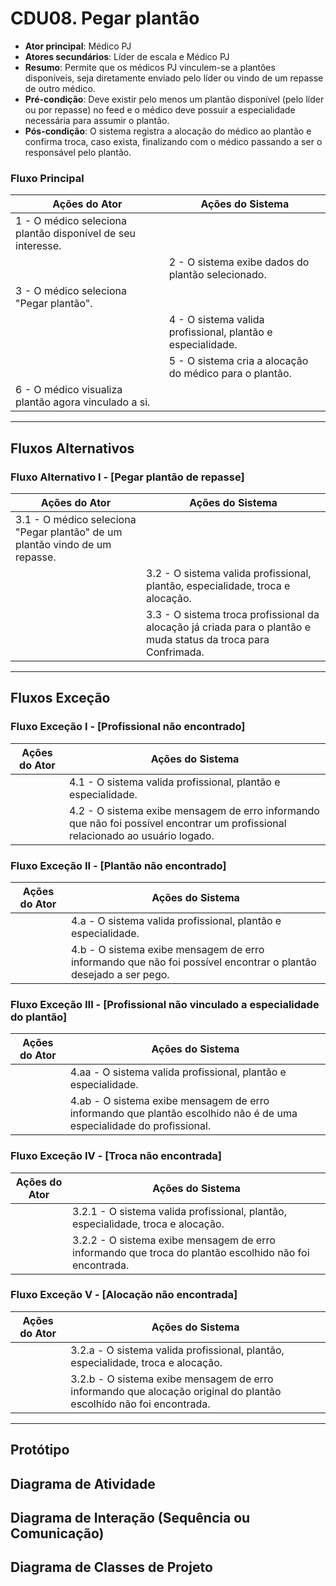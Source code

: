 # CDU08. Pegar plantão

* **Ator principal**: Médico PJ
* **Atores secundários**: Líder de escala e Médico PJ
* **Resumo**: Permite que os médicos PJ vinculem-se a plantões disponíveis, seja diretamente enviado pelo líder ou vindo de um repasse de outro médico.
* **Pré-condição**: Deve existir pelo menos um plantão disponível (pelo líder ou por repasse) no feed e o médico deve possuir a especialidade necessária para assumir o plantão.
* **Pós-condição**: O sistema registra a alocação do médico ao plantão e confirma troca, caso exista, finalizando com o médico passando a ser o responsável pelo plantão.

### Fluxo Principal

| Ações do Ator                                               | Ações do Sistema                                            |
|-------------------------------------------------------------|-------------------------------------------------------------|
| 1 - O médico seleciona plantão disponível de seu interesse. |                                                             |
|                                                             | 2 - O sistema exibe dados do plantão selecionado.           |
| 3 - O médico seleciona "Pegar plantão".                     |                                                             |
|                                                             | 4 - O sistema valida profissional, plantão e especialidade. |
|                                                             | 5 - O sistema cria a alocação do médico para o plantão.     |
| 6 - O médico visualiza plantão agora vinculado a si.        |                                                             |

---

## Fluxos Alternativos

### Fluxo Alternativo I - [Pegar plantão de repasse]
| Ações do Ator                                                               | Ações do Sistema                                                                                                |
|-----------------------------------------------------------------------------|-----------------------------------------------------------------------------------------------------------------|
| 3.1 - O médico seleciona "Pegar plantão" de um plantão vindo de um repasse. |                                                                                                                 |
|                                                                             | 3.2 - O sistema valida profissional, plantão, especialidade, troca e alocação.                                  |
|                                                                             | 3.3 - O sistema troca profissional da alocação já criada para o plantão e muda status da troca para Confrimada. |

---

## Fluxos Exceção

### Fluxo Exceção I - [Profissional não encontrado]
| Ações do Ator | Ações do Sistema                                                                                                                |
|---------------|---------------------------------------------------------------------------------------------------------------------------------|
|               | 4.1 - O sistema valida profissional, plantão e especialidade.                                                                   |
|               | 4.2 - O sistema exibe mensagem de erro informando que não foi possível encontrar um profissional relacionado ao usuário logado. |

### Fluxo Exceção II - [Plantão não encontrado]
| Ações do Ator | Ações do Sistema                                                                                                |
|---------------|-----------------------------------------------------------------------------------------------------------------|
|               | 4.a - O sistema valida profissional, plantão e especialidade.                                                   |
|               | 4.b - O sistema exibe mensagem de erro informando que não foi possível encontrar o plantão desejado a ser pego. |

### Fluxo Exceção III - [Profissional não vinculado a especialidade do plantão]
| Ações do Ator | Ações do Sistema                                                                                                     |
|---------------|----------------------------------------------------------------------------------------------------------------------|
|               | 4.aa - O sistema valida profissional, plantão e especialidade.                                                       |
|               | 4.ab - O sistema exibe mensagem de erro informando que plantão escolhido não é de uma especialidade do profissional. |

### Fluxo Exceção IV - [Troca não encontrada]
| Ações do Ator | Ações do Sistema                                                                                       |
|---------------|--------------------------------------------------------------------------------------------------------|
|               | 3.2.1 - O sistema valida profissional, plantão, especialidade, troca e alocação.                       |
|               | 3.2.2 - O sistema exibe mensagem de erro informando que troca do plantão escolhido não foi encontrada. |

### Fluxo Exceção V - [Alocação não encontrada]
| Ações do Ator | Ações do Sistema                                                                                                   |
|---------------|--------------------------------------------------------------------------------------------------------------------|
|               | 3.2.a - O sistema valida profissional, plantão, especialidade, troca e alocação.                                   |
|               | 3.2.b - O sistema exibe mensagem de erro informando que alocação original do plantão escolhido não foi encontrada. |

---

## Protótipo

## Diagrama de Atividade

## Diagrama de Interação (Sequência ou Comunicação)

## Diagrama de Classes de Projeto